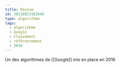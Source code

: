 ```yaml
---
title: Possum
id: 20210823182649
type: algorithme
tags:
  - algorithme
  - Google
  - Classement
  - référencement
  - 2016
---
```


Un des  algorithmes  de [[Google]] mis en place en 2016